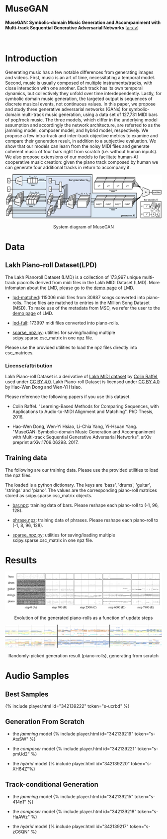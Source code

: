 # MuseGAN

**MuseGAN: Symbolic-domain Music Generation and Accompaniment with Multi-track Sequential Generative Adversarial Networks** 
[[arxiv](http://arxiv.org/abs/1709.06298)]
<br><br>  


# Introduction

Generating music has a few notable differences from generating images and videos. First, music is an art of time, necessitating a temporal model. Second, music is usually composed of multiple instruments/tracks, with close interaction with one another. Each track has its own temporal dynamics, but collectively they unfold over time interdependently. Lastly, for symbolic domain music generation, the targeted output is sequences of discrete musical events, not continuous values. In this paper, we propose and study three generative adversarial networks (GANs) for symbolic-domain multi-track music generation, using a data set of 127,731 MIDI bars of pop/rock music. The three models, which differ in the underlying model assumption and accordingly the network architecture, are referred to as the jamming model, composer model, and hybrid model, respectively. We propose a few intra-track and inter-track objective metrics to examine and compare their generation result, in addition to a subjective evaluation. We show that our models can learn from the noisy MIDI files and generate coherent music of four bars right from scratch (i.e. without human inputs). We also propose extensions of our models to facilitate human-AI cooperative music creation: given the piano track composed by human we can generate four additional tracks in return to accompany it.

![musegan](fig/musegan.png "musegan")
<p align="center">System diagram of MuseGAN</p>


# Data

## Lakh Piano-roll Dataset(LPD)

The Lakh Pianoroll Dataset (LMD) is a collection of 173,997 unique multi-track piaorolls derived from midi files in the Lakh MIDI Dataset (LMD). More infomaton about the LMD, please go to the [demo page](http://colinraffel.com/projects/lmd/) of LMD.

- [lpd-matched](https://drive.google.com/file/d/0Bx-qnQlE_EmsWG1LbVY0MHY5ems/view?usp=drivesdk): 115006 midi files from 30887 songs converted into piano-rolls. These files are matched to entries in the Million Song Dataset (MSD). To make use of the metadata from MSD, we refer the user to the [demo page](http://colinraffel.com/projects/lmd/) of LMD.

- [lpd-full](https://drive.google.com/file/d/0Bx-qnQlE_EmseEtIWGR6WHVoQmM/view?usp=drivesdk): 173997 midi files converted into piano-rolls.

- [sparse_npz.py](https://drive.google.com/open?id=0Bx-qnQlE_EmsMFRISEd2MFJsS3c): utilities for saving/loading multiple scipy.sparse.csc_matrix in one npz file.

Please use the provided utilities to load the npz files directly into csc_matrices.

### License/attribution

Lakh Piano-roll Dataset is a derivative of [Lakh MIDI dataset](http://colinraffel.com/projects/lmd/) by [Colin Raffel](http://colinraffel.com), used under [CC BY 4.0](https://creativecommons.org/licenses/by/4.0/). Lakh Piano-roll Dataset is licensed under [CC BY 4.0](https://creativecommons.org/licenses/by/4.0/) by Hao-Wen Dong and Wen-Yi Hsiao.

Please reference the following papers if you use this dataset.

- Colin Raffel. "Learning-Based Methods for Comparing Sequences, with Applications to Audio-to-MIDI Alignment and Matching". PhD Thesis, 2016.

- Hao-Wen Dong, Wen-Yi Hsiao, Li-Chia Yang, Yi-Hsuan Yang. "MuseGAN: Symbolic-domain Music Generation and Accompaniment with Multi-track Sequential Generative Adversarial Networks". arXiv preprint arXiv:1709.06298. 2017.

## Training data

The following are our training data. Please use the provided utilities to load the npz files.

The loaded is a python dictionary. The keys are 'bass', 'drums', 'guitar', 'strings' and 'piano'. The values are the corresponding piano-roll matrices stored  as scipy.sparse.csc_matrix objects.

- [bar.npz](https://drive.google.com/open?id=0Bx-qnQlE_EmsQzdMLXlrT3FDUjg): training data of bars. Please reshape each piano-roll to (-1, 96, 128).

- [phrase.npz](https://drive.google.com/open?id=0Bx-qnQlE_EmsZ19pRnd3TU85S2c): training data of phrases. Please reshape each piano-roll to (-1, 8, 96, 128).

- [sparse_npz.py](https://drive.google.com/open?id=0Bx-qnQlE_EmsMFRISEd2MFJsS3c): utilities for saving/loading multiple scipy.sparse.csc_matrix in one npz file.

# Results

![evolution](fig/evolution.png "evolution")
<p align="center">Evolution of the generated piano-rolls as a function of update steps</p>

![hybrid](fig/hybrid.png "hybrid")
<p align="center">Randomly-picked generation result (piano-rolls), generating from scratch</p>


# Audio Samples
## Best Samples
{% include player.html id="342139222" token="s-ucrbd" %}

## Generation From Scratch
- the *jamming* model
{% include player.html id="342139219" token="s-AtsSW" %}

- the *composer* model
{% include player.html id="342139221" token="s-pmUd2" %}

- the *hybrid* model
{% include player.html id="342139220" token="s-XH64Z"%}

## Track-conditional Generation
- the *jamming* model
{% include player.html id="342139215" token="s-414n1" %}

- the *composer* model
{% include player.html id="342139218" token="s-HaAWz" %}

- the *hybrid* model
{% include player.html id="342139217" token="s-zC6QN" %}